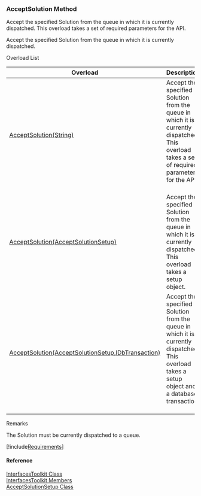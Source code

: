 ﻿### AcceptSolution Method

Accept the specified Solution from the queue in which it is currently dispatched. This overload takes a set of required parameters for the API.

Accept the specified Solution from the queue in which it is currently dispatched.

Overload List

| Overload | Description |
| --- | --- |
| [AcceptSolution(String)](FChoice.Toolkits.Clarify~FChoice.Toolkits.Clarify.Interfaces.InterfacesToolkit~AcceptSolution(String).md) | Accept the specified Solution from the queue in which it is currently dispatched. This overload takes a set of required parameters for the API.   |
| [AcceptSolution(AcceptSolutionSetup)](FChoice.Toolkits.Clarify~FChoice.Toolkits.Clarify.Interfaces.InterfacesToolkit~AcceptSolution(AcceptSolutionSetup).md) | Accept the specified Solution from the queue in which it is currently dispatched. This overload takes a setup object.   |
| [AcceptSolution(AcceptSolutionSetup,IDbTransaction)](FChoice.Toolkits.Clarify~FChoice.Toolkits.Clarify.Interfaces.InterfacesToolkit~AcceptSolution(AcceptSolutionSetup,IDbTransaction).md) | Accept the specified Solution from the queue in which it is currently dispatched. This overload takes a setup object and a database transaction.   |

Remarks

The Solution must be currently dispatched to a queue.

[!include[Requirements](../partials/requirements.md)]



#### Reference

[InterfacesToolkit Class](FChoice.Toolkits.Clarify~FChoice.Toolkits.Clarify.Interfaces.InterfacesToolkit.md)  
[InterfacesToolkit Members](FChoice.Toolkits.Clarify~FChoice.Toolkits.Clarify.Interfaces.InterfacesToolkit_members.md)  
[AcceptSolutionSetup Class](FChoice.Toolkits.Clarify~FChoice.Toolkits.Clarify.Interfaces.AcceptSolutionSetup.md)